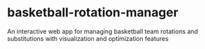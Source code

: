 # basketball-rotation-manager
An interactive web app for managing basketball team rotations and substitutions with visualization and optimization features
